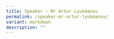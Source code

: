 ```yaml
---
title: Speaker – Mr Artur Lyukmanov
permalink: /speaker-mr-artur-lyukmanov/
variant: markdown
description: ""
---
```

